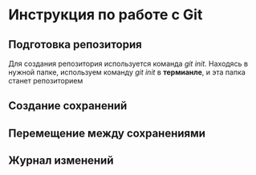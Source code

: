# Инструкция по работе с Git


## Подготовка репозитория

Для создания репозитория используется команда *git init*.
Находясь в нужной папке, используем команду *git init* в **термианле**, и эта папка станет репозиторием

## Создание сохранений

## Перемещение между сохранениями

## Журнал изменений